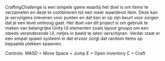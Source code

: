 CraftingChallenge is een simpele game waarbij het doel is om items te verzamelen en deze te combineren tot een meer waardevol item. 
Deze kan je vervolgens inleveren voor punten en dat kan er op zijn beurt voor zorgen dat je een level omhoog gaat. 
Het doel van dit project is om gebruik te maken van belangrijke Unity UI elementen zoals layout groups om een steeds veranderende UI, netjes in beeld te laten verschijnen. 
Verder staat er een simpel spawn systeem in dat ervoor zorgt dat random items op bepaalde plekken spawnen.

Controls:
WASD = Move
Space = Jump
E = Open inventory
C = Craft
